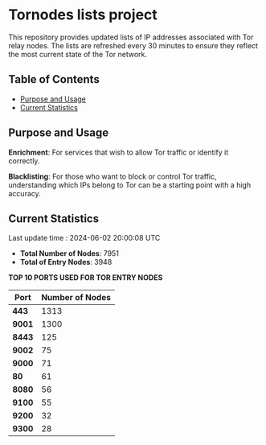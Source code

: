 # Tornodes lists project

This repository provides updated lists of IP addresses associated with Tor relay nodes. The lists are refreshed every 30 minutes to ensure they reflect the most current state of the Tor network.

## Table of Contents

- [Purpose and Usage](#purpose-and-usage)
- [Current Statistics](#current-statistics)


## Purpose and Usage

**Enrichment**: For services that wish to allow Tor traffic or identify it correctly.

**Blacklisting**: For those who want to block or control Tor traffic, understanding which IPs belong to Tor can be a starting point with a high accuracy.

## Current Statistics

Last update time : 2024-06-02 20:00:08 UTC

- **Total Number of Nodes**: 7951
- **Total of Entry Nodes**: 3948

**TOP 10 PORTS USED FOR TOR ENTRY NODES**

| **Port** | **Number of Nodes** |
|------|-----------------|
| **443**   | 1313  |
| **9001**   | 1300  |
| **8443**   | 125  |
| **9002**   | 75  |
| **9000**   | 71  |
| **80**   | 61  |
| **8080**   | 56  |
| **9100**   | 55  |
| **9200**   | 32  |
| **9300**   | 28  |

